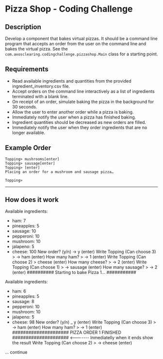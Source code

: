 # Pizza Shop - Coding Challenge

## Description

Develop a component that bakes virtual pizzas.  It should be a command line program that accepts an order from the user on the command line and bakes the virtual pizza.  See the `com.axosclearing.codingchallenge.pizzashop.Main` class for a starting point.

## Requirements

* Read available ingredients and quantities from the provided ingredient_inventory.csv file.
* Accept orders on the command line interactively as a list of ingredients terminated with a blank line.
* On receipt of an order, simulate baking the pizza in the background for 30 seconds.
* Allow the user to enter another order while a pizza is baking.
* Immediately notify the user when a pizza has finished baking.
* Ingredient quantities should be decreased as new orders are filled.
* Immediately notify the user when they order ingredients that are no longer available.

## Example Order

```
Topping> mushrooms[enter]
Topping> sausage[enter]
Topping> [enter]
Placing an order for a mushroom and sausage pizza…

Topping> 
```
-----------------------------------------------------------------
## How does it work

Available ingredients: 
- ham: 7
- pineapples: 5
- sausage: 10
- pepperoni: 10
- mushroom: 10
- jalapeno: 5
- cheese: 100
New order? (y/n)
-> y (enter)
Write Topping (Can choose 3) >
-> ham (enter)
How many ham? >
-> 1 (enter)
Write Topping (Can choose 2) >
cheese (enter)
How many cheese? >
-> 2 (enter)
Write Topping (Can choose 1) >
-> sausage (enter)
How many sausage? >
-> 2 (enter)
########## Starting to bake Pizza 1... ###########

Available ingredients: 
- ham: 6
- pineapples: 5
- sausage: 8
- pepperoni: 10
- mushroom: 10
- jalapeno: 5
- cheese: 98
New order? (y/n)
_ y (enter)
Write Topping (Can choose 3) >
-> ham (enter)
How many ham? >
-> 1 (enter)
##################### PIZZA ORDER 1 FINISHED #####################   <------- Inmediatelly when it ends show the result
Write Topping (Can choose 2) >
-> cheese (enter)

... continue
